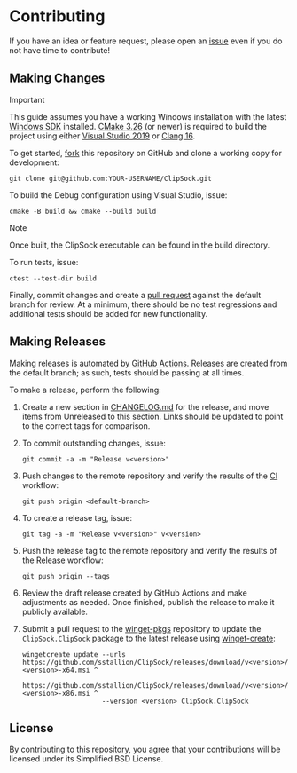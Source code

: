 # Contributing

If you have an idea or feature request, please open an [issue][1] even if you do
not have time to contribute!

## Making Changes

> [!IMPORTANT]
> This guide assumes you have a working Windows installation with the latest
> [Windows SDK][2] installed. [CMake 3.26][3] (or newer) is required to build
> the project using either [Visual Studio 2019][4] or [Clang 16][5].

To get started, [fork][6] this repository on GitHub and clone a working copy for
development:
```
git clone git@github.com:YOUR-USERNAME/ClipSock.git
```

To build the Debug configuration using Visual Studio, issue:
```
cmake -B build && cmake --build build
```

> [!NOTE]
> Once built, the ClipSock executable can be found in the build directory.

To run tests, issue:
```
ctest --test-dir build
```

Finally, commit changes and create a [pull request][7] against the default
branch for review. At a minimum, there should be no test regressions and
additional tests should be added for new functionality.

## Making Releases

Making releases is automated by [GitHub Actions][8]. Releases are created from
the default branch; as such, tests should be passing at all times.

To make a release, perform the following:

1. Create a new section in [CHANGELOG.md][9] for the release, and move items
   from Unreleased to this section. Links should be updated to point to the
   correct tags for comparison.

2. To commit outstanding changes, issue:
   ```
   git commit -a -m "Release v<version>"
   ```

3. Push changes to the remote repository and verify the results of the [CI][10]
   workflow:
   ```
   git push origin <default-branch>
   ```

4. To create a release tag, issue:
   ```
   git tag -a -m "Release v<version>" v<version>
   ```

5. Push the release tag to the remote repository and verify the results of the
   [Release][11] workflow:
   ```
   git push origin --tags
   ```

6. Review the draft release created by GitHub Actions and make adjustments as
   needed. Once finished, publish the release to make it publicly available.

7. Submit a pull request to the [winget-pkgs][12] repository to update the
   `ClipSock.ClipSock` package to the latest release using [winget-create][13]:
   ```
   wingetcreate update --urls https://github.com/sstallion/ClipSock/releases/download/v<version>/ClipSock-<version>-x64.msi ^
                              https://github.com/sstallion/ClipSock/releases/download/v<version>/ClipSock-<version>-x86.msi ^
                       --version <version> ClipSock.ClipSock
   ```

## License

By contributing to this repository, you agree that your contributions will be
licensed under its Simplified BSD License.

[1]: https://github.com/sstallion/ClipSock/issues
[2]: https://developer.microsoft.com/en-us/windows/downloads/windows-sdk/
[3]: https://cmake.org/
[4]: https://visualstudio.microsoft.com/
[5]: https://clang.llvm.org/
[6]: https://docs.github.com/en/github/getting-started-with-github/fork-a-repo
[7]: https://docs.github.com/en/github/collaborating-with-issues-and-pull-requests/creating-a-pull-request
[8]: https://docs.github.com/en/actions
[9]: https://github.com/sstallion/ClipSock/blob/master/CHANGELOG.md
[10]: https://github.com/sstallion/ClipSock/actions/workflows/ci.yml
[11]: https://github.com/sstallion/ClipSock/actions/workflows/release.yml
[12]: https://github.com/microsoft/winget-pkgs
[13]: https://github.com/microsoft/winget-create
